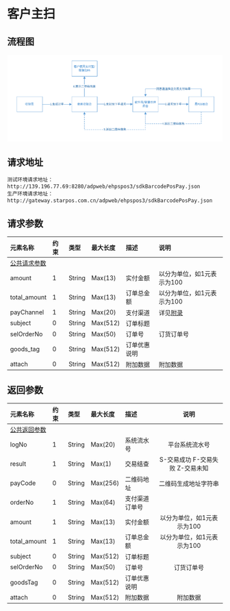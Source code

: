 # 客户主扫

## 流程图

![](/assets/doc-pic4-6.png)

## 请求地址

```
测试环境请求地址：http://139.196.77.69:8280/adpweb/ehpspos3/sdkBarcodePosPay.json
生产环境请求地址：http://gateway.starpos.com.cn/adpweb/ehpspos3/sdkBarcodePosPay.json
```

## 请求参数

| 元素名称 | 约束 | 类型 | 最大长度 | 描述 | 说明 |
| :--- | :--- | :--- | :--- | :--- | :--- |
| [公共请求参数](/scanAPI/public-parameter.md) |  |  |  |  |  |
| amount | 1 | String | Max\(13\) | 实付金额 | 以分为单位，如1元表示为100 |
| total\_amount | 1 | String | Max\(13\) | 订单总金额 | 以分为单位，如1元表示为100 |
| payChannel | 1 | String | Max\(20\) | 支付渠道 | 详见[附录](/scanAPI/appendix.md) |
| subject | 0 | String | Max\(512\) | 订单标题 |  |
| selOrderNo | 0 | String | Max\(50\) | 订单号 | 订货订单号 |
| goods\_tag | 0 | String | Max\(512\) | 订单优惠说明 |  |
| attach | 0 | String | Max\(512\) | 附加数据 | 附加数据 |

## 返回参数

| 元素名称 | 约束 | 类型 | 最大长度 | 描述 | 说明 |
| :--- | :--- | :--- | :--- | :--- | :---: |
| [公共返回参数](/scanAPI/public-parameter.md) |  |  |  |  |  |
| logNo | 1 | String | Max\(20\) | 系统流水号 | 平台系统流水号 |
| result | 1 | String | Max\(1\) | 交易结查 | S-交易成功          F-交易失败         Z-交易未知 |
| payCode | 0 | String | Max\(256\) | 二维码地址 | 二维码生成地址字符串 |
| orderNo | 1 | String | Max\(64\) | 支付渠道订单号 |  |
| amount | 1 | String | Max\(13\) | 实付金额 | 以分为单位，如1元表示为100 |
| total\_amount | 1 | String | Max\(13\) | 订单总金额 | 以分为单位，如1元表示为100 |
| subject | 0 | String | Max\(512\) | 订单标题 |  |
| selOrderNo | 0 | String | Max\(50\) | 订单号 | 订货订单号 |
| goodsTag | 0 | String | Max\(512\) | 订单优惠说明 |  |
| attach | 0 | String | Max\(512\) | 附加数据 | 附加数据 |




